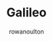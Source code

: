 ---
title: "Galileo"
github: https://github.com/rowanoulton/galileo-theme
demo: http://travelog.io
author: rowanoulton
draft: true
ssg:
  - Jekyll
cms:
  - No Cms
---